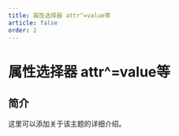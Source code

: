 ```yaml
---
title: 属性选择器 attr^=value等
article: false
order: 2
---
```


# 属性选择器 attr^=value等

## 简介

这里可以添加关于该主题的详细介绍。
